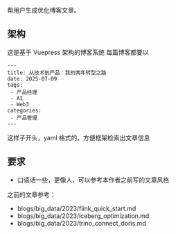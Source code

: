 帮用户生成优化博客文章。

## 架构
这是基于 Vuepress 架构的博客系统
每篇博客都要以
```
---
title: 从技术到产品：我的两年转型之路
date: 2025-07-09
tags:
 - 产品经理
 - AI
 - Web3
categories: 
 - 产品管理
---
```
这样子开头，yaml 格式的，方便框架检索出文章信息


## 要求
- 口语话一些，更像人，可以参考本作者之前写的文章风格




之前的文章参考：
- blogs/big_data/2023/flink_quick_start.md
- blogs/big_data/2023/iceberg_optimization.md
- blogs/big_data/2023/trino_connect_doris.md
